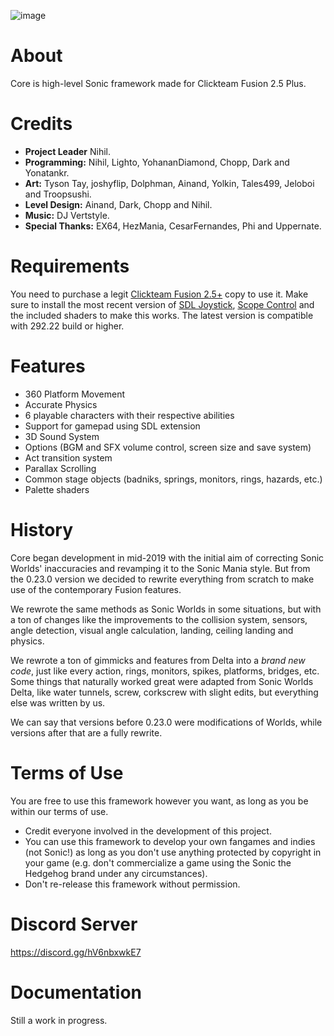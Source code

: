 ![image](https://user-images.githubusercontent.com/66818008/143420945-0be3888e-573f-45be-b34f-399f30e1d252.png)

# About

Core is high-level Sonic framework made for Clickteam Fusion 2.5 Plus.

# Credits

- **Project Leader** Nihil.
- **Programming:** Nihil, Lighto, YohananDiamond, Chopp, Dark and Yonatankr.
- **Art:** Tyson Tay, joshyflip, Dolphman, Ainand, Yolkin, Tales499, Jeloboi and Troopsushi.
- **Level Design:** Ainand, Dark, Chopp and Nihil.
- **Music:** DJ Vertstyle.
- **Special Thanks:** EX64, HezMania, CesarFernandes, Phi and Uppernate.

# Requirements

You need to purchase a legit [Clickteam Fusion 2.5+](https://store.steampowered.com/bundle/10632/Standard/) copy to use it. Make sure to install the most recent version of [SDL Joystick](https://github.com/SortaCore/SDLJoystick-priv/releases/), [Scope Control](https://github.com/Uppernate/ScopeControlPublic) and the included shaders to make this works. The latest version is compatible with 292.22 build or higher.

# Features

- 360 Platform Movement
- Accurate Physics
- 6 playable characters with their respective abilities
- Support for gamepad using SDL extension
- 3D Sound System
- Options (BGM and SFX volume control, screen size and save system)
- Act transition system
- Parallax Scrolling
- Common stage objects (badniks, springs, monitors, rings, hazards, etc.)
- Palette shaders

# History

Core began development in mid-2019 with the initial aim of correcting Sonic Worlds' inaccuracies and revamping it to the Sonic Mania style. But from the 0.23.0 version we decided to rewrite everything from scratch to make use of the contemporary Fusion features. 

We rewrote the same methods as Sonic Worlds in some situations, but with a ton of changes like the improvements to the collision system, sensors, angle detection, visual angle calculation, landing, ceiling landing and physics. 

We rewrote a ton of gimmicks and features from Delta into a *brand new code*, just like every action, rings, monitors, spikes, platforms, bridges, etc. Some things that naturally worked great were adapted from Sonic Worlds Delta, like water tunnels, screw, corkscrew with slight edits, but everything else was written by us. 

We can say that versions before 0.23.0 were modifications of Worlds, while versions after that are a fully rewrite.

# Terms of Use

You are free to use this framework however you want, as long as you be within our terms of use.

- Credit everyone involved in the development of this project.
- You can use this framework to develop your own fangames and indies (not Sonic!) as long as you don't use anything protected by copyright in your game (e.g. don't commercialize a game using the Sonic the Hedgehog brand under any circumstances).
- Don't re-release this framework without permission.

# Discord Server

https://discord.gg/hV6nbxwkE7

# Documentation

Still a work in progress. 
